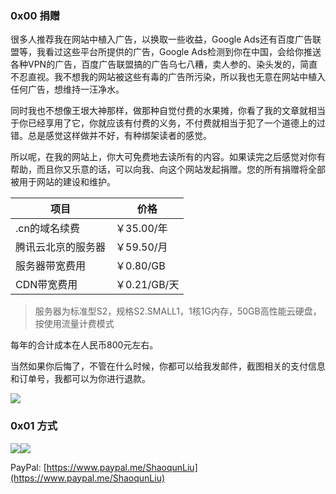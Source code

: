 ### 0x00 捐赠

很多人推荐我在网站中植入广告，以换取一些收益，Google Ads还有百度广告联盟等，我看过这些平台所提供的广告，Google Ads检测到你在中国，会给你推送各种VPN的广告，百度广告联盟搞的广告乌七八糟，卖人参的、染头发的，简直不忍直视。我不想我的网站被这些有毒的广告所污染，所以我也无意在网站中植入任何广告，想维持一汪净水。

同时我也不想像王垠大神那样，做那种自觉付费的水果摊，你看了我的文章就相当于你已经享用了它，你就应该有付费的义务，不付费就相当于犯了一个道德上的过错。总是感觉这样做并不好，有种绑架读者的感觉。

所以呢，在我的网站上，你大可免费地去读所有的内容。如果读完之后感觉对你有帮助，而且你又乐意的话，可以向我、向这个网站发起捐赠。您的所有捐赠将全部被用于网站的建设和维护。

| 项目               | 价格         |
| ------------------ | ------------ |
| .cn的域名续费      | ￥35.00/年   |
| 腾讯云北京的服务器 | ￥59.50/月   |
| 服务器带宽费用     | ￥0.80/GB    |
| CDN带宽费用        | ￥0.21/GB/天 |

> 服务器为标准型S2，规格S2.SMALL1，1核1G内存，50GB高性能云硬盘，按使用流量计费模式

每年的合计成本在人民币800元左右。

当然如果你后悔了，不管在什么时候，你都可以给我发邮件，截图相关的支付信息和订单号，我都可以为你进行退款。

![](https://bucket.shaoqunliu.cn/image/gmail.png)

### 0x01 方式

![](https://bucket.shaoqunliu.cn/image/Alipay.png)![](https://bucket.shaoqunliu.cn/image/WeChat.png)

PayPal: [https://www.paypal.me/ShaoqunLiu](https://www.paypal.me/ShaoqunLiu)

